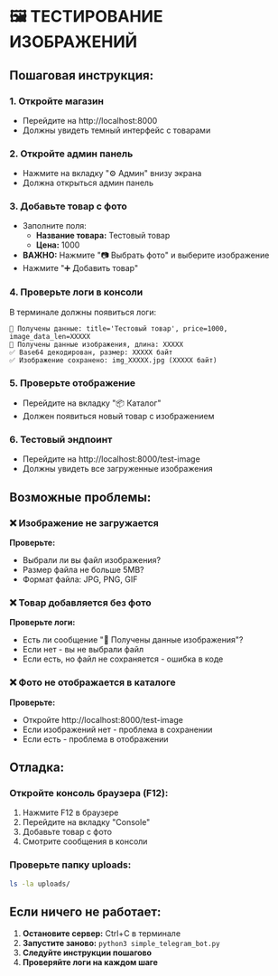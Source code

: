 # 🖼️ ТЕСТИРОВАНИЕ ИЗОБРАЖЕНИЙ

## Пошаговая инструкция:

### 1. Откройте магазин
- Перейдите на http://localhost:8000
- Должны увидеть темный интерфейс с товарами

### 2. Откройте админ панель
- Нажмите на вкладку "⚙️ Админ" внизу экрана
- Должна открыться админ панель

### 3. Добавьте товар с фото
- Заполните поля:
  - **Название товара:** Тестовый товар
  - **Цена:** 1000
- **ВАЖНО:** Нажмите "📷 Выбрать фото" и выберите изображение
- Нажмите "➕ Добавить товар"

### 4. Проверьте логи в консоли
В терминале должны появиться логи:
```
📝 Получены данные: title='Тестовый товар', price=1000, image_data_len=XXXXX
📸 Получены данные изображения, длина: XXXXX
✅ Base64 декодирован, размер: XXXXX байт
✅ Изображение сохранено: img_XXXXX.jpg (XXXXX байт)
```

### 5. Проверьте отображение
- Перейдите на вкладку "📦 Каталог"
- Должен появиться новый товар с изображением

### 6. Тестовый эндпоинт
- Перейдите на http://localhost:8000/test-image
- Должны увидеть все загруженные изображения

## Возможные проблемы:

### ❌ Изображение не загружается
**Проверьте:**
- Выбрали ли вы файл изображения?
- Размер файла не больше 5MB?
- Формат файла: JPG, PNG, GIF

### ❌ Товар добавляется без фото
**Проверьте логи:**
- Есть ли сообщение "📸 Получены данные изображения"?
- Если нет - вы не выбрали файл
- Если есть, но файл не сохраняется - ошибка в коде

### ❌ Фото не отображается в каталоге
**Проверьте:**
- Откройте http://localhost:8000/test-image
- Если изображений нет - проблема в сохранении
- Если есть - проблема в отображении

## Отладка:

### Откройте консоль браузера (F12):
1. Нажмите F12 в браузере
2. Перейдите на вкладку "Console"
3. Добавьте товар с фото
4. Смотрите сообщения в консоли

### Проверьте папку uploads:
```bash
ls -la uploads/
```

## Если ничего не работает:

1. **Остановите сервер:** Ctrl+C в терминале
2. **Запустите заново:** `python3 simple_telegram_bot.py`
3. **Следуйте инструкции пошагово**
4. **Проверяйте логи на каждом шаге**
